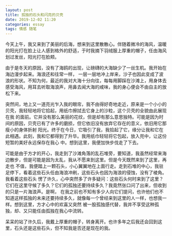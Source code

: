 ```yaml
---
layout: post
title: 孤独的石头和闪亮的贝壳
date: 2019-12-02 11:20
categories: essay
tags: 情感 随笔
---
```


    
   今天上午，我又来到了美丽的后海，想来到这里散散心。伴随着微冷的海风，温暖的阳光打在脸上让人感到格外的舒适，于时我摘下羽绒服上厚重的帽子，任由海风划过发丝，阳光打在脸颊。
   
   由于是冬天的原因，没有了海鸥的出现，让磅礴的大海缺少了一丝生机。我开始在海边漫步起来。海浪还和往常一样，
一层一层地冲上岸来，沙子也因此变成了波浪的形状。不知为何，最近的我对大海十分向往，每每用脚踩在沙滩上，用身体去感受海风，用耳去听取海浪声，用鼻去闻大海的咸味，我的身心便会不由自主的放松下来。

   突然间，地上又一道亮光乍入我的眼帘，我不由得好奇地走近，原来是一个小小的贝壳，我轻轻地将它拾起，用纸巾擦拭去它身上的沙粒，这个贝壳的全貌由此展现在我
的面前。它并没有那么美丽的花纹，但是却有那么意思独特。可能是因为时间的原因，贝壳已有了许多的磨损，但它依旧没有放弃它存在的意义，依旧用它那瘦小的身体折射
阳光。终于在今日，它吸引了我，我拾起了它，缘分让我和它在此相遇。此刻，我和它都得到了升华。我用纸巾轻轻将它包起，放入兜中，让这份短暂的美好永远保存在我心
中。想到这里，我便加快步伐走了下去。

   可能是由于方才的开心，我走到了沙滩角落的乱石堆旁，要知道，我虽然经常来海边散步，但是可能是因为太乱，我从不愿来到这里。但是今天既然来到了这里，再走也
不值，我便踏上一颗石头，小心翼翼地在上面行走。走到石堆的中心，我驻足停下，看着这些石头任由海浪冲刷，这些石头也因为海浪的侵蚀，没有了棱角。我看着这些石头
愣了许久，心中突然多了许多疑问：这些石头何时来到了这里？它们在这里守候了多久？它们的孤独还要持续多久？我竟然张口问了出来，但收到的只是一片海浪声。是啊，
在我之前也不知有多少人向它们提问，也许他们也不知道这样孤独的未来还要持续多久，就像每一个曾经来到这里的人一样，也想我一样。想到这里，方才心中的欢喜又突然
被一股孤独感代替，我并不享受这种孤独，却、又只能任由孤独在我心中流转。

   呆呆的站了许久后，我戴上厚重的帽子，转身离开。也许多年之后我还会回到这里，石头还是这些石头，但不知我是否还是现在的我。
